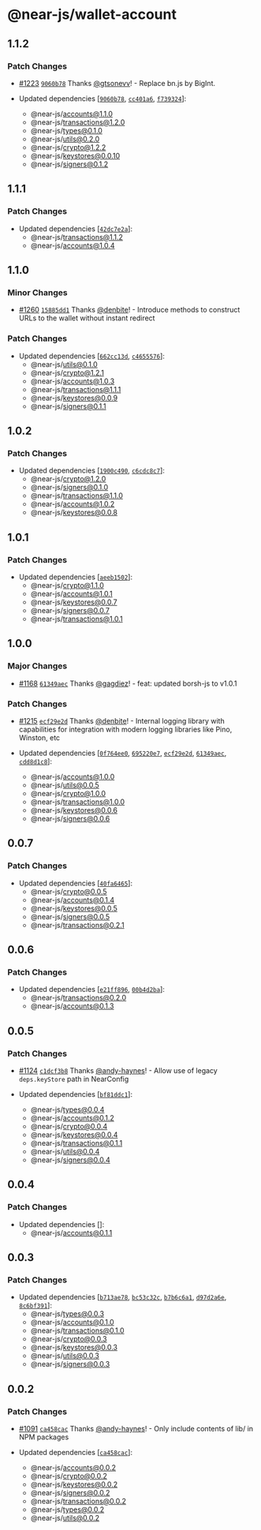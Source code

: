 # @near-js/wallet-account

## 1.1.2

### Patch Changes

- [#1223](https://github.com/near/near-api-js/pull/1223) [`9060b78`](https://github.com/near/near-api-js/commit/9060b7811668d71bdf21170273a42842c3691f9b) Thanks [@gtsonevv](https://github.com/gtsonevv)! - Replace bn.js by BigInt.

- Updated dependencies [[`9060b78`](https://github.com/near/near-api-js/commit/9060b7811668d71bdf21170273a42842c3691f9b), [`cc401a6`](https://github.com/near/near-api-js/commit/cc401a6c893398e2185c35765ca316f68ac86074), [`f739324`](https://github.com/near/near-api-js/commit/f739324b2959712281d957eb26a09e5d68e32c80)]:
  - @near-js/accounts@1.1.0
  - @near-js/transactions@1.2.0
  - @near-js/types@0.1.0
  - @near-js/utils@0.2.0
  - @near-js/crypto@1.2.2
  - @near-js/keystores@0.0.10
  - @near-js/signers@0.1.2

## 1.1.1

### Patch Changes

- Updated dependencies [[`42dc7e2a`](https://github.com/near/near-api-js/commit/42dc7e2ac794e973987bed7b89da5ef2d3c6c8ac)]:
  - @near-js/transactions@1.1.2
  - @near-js/accounts@1.0.4

## 1.1.0

### Minor Changes

- [#1260](https://github.com/near/near-api-js/pull/1260) [`15885dd1`](https://github.com/near/near-api-js/commit/15885dd10ba9b562043a36dc80c449b7c3588313) Thanks [@denbite](https://github.com/denbite)! - Introduce methods to construct URLs to the wallet without instant redirect

### Patch Changes

- Updated dependencies [[`662cc13d`](https://github.com/near/near-api-js/commit/662cc13d7961c3bdabed3ad51b1c57958739a3e6), [`c4655576`](https://github.com/near/near-api-js/commit/c4655576bacb1d8b85030dca5b9443649621c8ee)]:
  - @near-js/utils@0.1.0
  - @near-js/crypto@1.2.1
  - @near-js/accounts@1.0.3
  - @near-js/transactions@1.1.1
  - @near-js/keystores@0.0.9
  - @near-js/signers@0.1.1

## 1.0.2

### Patch Changes

- Updated dependencies [[`1900c490`](https://github.com/near/near-api-js/commit/1900c49060c3ea8279448cead7347049a23f421f), [`c6cdc8c7`](https://github.com/near/near-api-js/commit/c6cdc8c724a6dd53114cc5f53fd58e57cea86b78)]:
  - @near-js/crypto@1.2.0
  - @near-js/signers@0.1.0
  - @near-js/transactions@1.1.0
  - @near-js/accounts@1.0.2
  - @near-js/keystores@0.0.8

## 1.0.1

### Patch Changes

- Updated dependencies [[`aeeb1502`](https://github.com/near/near-api-js/commit/aeeb15022a1c1deb99114eba0473739b0998fc50)]:
  - @near-js/crypto@1.1.0
  - @near-js/accounts@1.0.1
  - @near-js/keystores@0.0.7
  - @near-js/signers@0.0.7
  - @near-js/transactions@1.0.1

## 1.0.0

### Major Changes

- [#1168](https://github.com/near/near-api-js/pull/1168) [`61349aec`](https://github.com/near/near-api-js/commit/61349aeca3af830f702b24654e0f13cd428192d8) Thanks [@gagdiez](https://github.com/gagdiez)! - feat: updated borsh-js to v1.0.1

### Patch Changes

- [#1215](https://github.com/near/near-api-js/pull/1215) [`ecf29e2d`](https://github.com/near/near-api-js/commit/ecf29e2d56611a7773c79d5bb5bd20c8b7e738ea) Thanks [@denbite](https://github.com/denbite)! - Internal logging library with capabilities for integration with modern logging libraries like Pino, Winston, etc

- Updated dependencies [[`0f764ee0`](https://github.com/near/near-api-js/commit/0f764ee03b5747fbf8a971c7b04ef8326238a1d0), [`695220e7`](https://github.com/near/near-api-js/commit/695220e75bc43834a7700cfc5491a7eebd324947), [`ecf29e2d`](https://github.com/near/near-api-js/commit/ecf29e2d56611a7773c79d5bb5bd20c8b7e738ea), [`61349aec`](https://github.com/near/near-api-js/commit/61349aeca3af830f702b24654e0f13cd428192d8), [`cdd8d1c8`](https://github.com/near/near-api-js/commit/cdd8d1c8c37db641bd995b2c470ad0b4fdddb93f)]:
  - @near-js/accounts@1.0.0
  - @near-js/utils@0.0.5
  - @near-js/crypto@1.0.0
  - @near-js/transactions@1.0.0
  - @near-js/keystores@0.0.6
  - @near-js/signers@0.0.6

## 0.0.7

### Patch Changes

- Updated dependencies [[`40fa6465`](https://github.com/near/near-api-js/commit/40fa64654fdaf3b463122c35521a6f72282974f2)]:
  - @near-js/crypto@0.0.5
  - @near-js/accounts@0.1.4
  - @near-js/keystores@0.0.5
  - @near-js/signers@0.0.5
  - @near-js/transactions@0.2.1

## 0.0.6

### Patch Changes

- Updated dependencies [[`e21ff896`](https://github.com/near/near-api-js/commit/e21ff89601c858fb703169e3bb53c6d96cff5342), [`00b4d2ba`](https://github.com/near/near-api-js/commit/00b4d2ba3f9f3a1f90343e34cb9bde8cdb607ceb)]:
  - @near-js/transactions@0.2.0
  - @near-js/accounts@0.1.3

## 0.0.5

### Patch Changes

- [#1124](https://github.com/near/near-api-js/pull/1124) [`c1dcf3b8`](https://github.com/near/near-api-js/commit/c1dcf3b8207e7de358e1d711d55da938d5d9ff8d) Thanks [@andy-haynes](https://github.com/andy-haynes)! - Allow use of legacy `deps.keyStore` path in NearConfig

- Updated dependencies [[`bf81ddc1`](https://github.com/near/near-api-js/commit/bf81ddc11c958dece2244798bdfa6ab11e653940)]:
  - @near-js/types@0.0.4
  - @near-js/accounts@0.1.2
  - @near-js/crypto@0.0.4
  - @near-js/keystores@0.0.4
  - @near-js/transactions@0.1.1
  - @near-js/utils@0.0.4
  - @near-js/signers@0.0.4

## 0.0.4

### Patch Changes

- Updated dependencies []:
  - @near-js/accounts@0.1.1

## 0.0.3

### Patch Changes

- Updated dependencies [[`b713ae78`](https://github.com/near/near-api-js/commit/b713ae78969d530e7e69e21e315e3d3fdb5e68e9), [`bc53c32c`](https://github.com/near/near-api-js/commit/bc53c32c80694e6f22d9be97db44603591f0026b), [`b7b6c6a1`](https://github.com/near/near-api-js/commit/b7b6c6a1448050f60f6498f799654204f1998b91), [`d97d2a6e`](https://github.com/near/near-api-js/commit/d97d2a6e891350cdea418da2af2b2971bdf0467e), [`8c6bf391`](https://github.com/near/near-api-js/commit/8c6bf391a01af9adb81cb8731c45bdb17f5291c0)]:
  - @near-js/types@0.0.3
  - @near-js/accounts@0.1.0
  - @near-js/transactions@0.1.0
  - @near-js/crypto@0.0.3
  - @near-js/keystores@0.0.3
  - @near-js/utils@0.0.3
  - @near-js/signers@0.0.3

## 0.0.2

### Patch Changes

- [#1091](https://github.com/near/near-api-js/pull/1091) [`ca458cac`](https://github.com/near/near-api-js/commit/ca458cac683fab614b77eb5daa160e03b0640350) Thanks [@andy-haynes](https://github.com/andy-haynes)! - Only include contents of lib/ in NPM packages

- Updated dependencies [[`ca458cac`](https://github.com/near/near-api-js/commit/ca458cac683fab614b77eb5daa160e03b0640350)]:
  - @near-js/accounts@0.0.2
  - @near-js/crypto@0.0.2
  - @near-js/keystores@0.0.2
  - @near-js/signers@0.0.2
  - @near-js/transactions@0.0.2
  - @near-js/types@0.0.2
  - @near-js/utils@0.0.2
